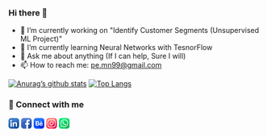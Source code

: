 ### Hi there 👋

<!--
**pe-mn/pe-mn** is a ✨ _special_ ✨ repository because its `README.md` (this file) appears on your GitHub profile.

Here are some ideas to get you started:

- 🔭 I’m currently working on "Identify Customer Segments (Unsupervised ML Project)"
- 🌱 I’m currently learning Neural Networks with TesnorFlow
- 👯 I’m looking to collaborate on ML & Data Analysis Projects
- 🤔 I’m looking for help with "Next Steps (RoadMap) & Getting a Job"
- 💬 Ask me about anything (If I can help, Sure I will)
- 📫 How to reach me: pe.mn99@gmail.com
- 😄 Pronouns: Nagy
- ⚡ Fun fact: I never stop learning
[![name](link to image on GH)](link to your URL)
-->

- 🔭 I’m currently working on "Identify Customer Segments (Unsupervised ML Project)"
- 🌱 I’m currently learning Neural Networks with TesnorFlow
- 💬 Ask me about anything (If I can help, Sure I will)
- 📫 How to reach me: pe.mn99@gmail.com

[![Anurag’s github stats](https://github-readme-stats.vercel.app/api?username=pe-mn&show_icons=true&theme=radical)](https://github.com/pe-mn)
[![Top Langs](https://github-readme-stats.vercel.app/api/top-langs/?username=pe-mn&theme=radical&layout=compact)](https://github.com/pe-mn)

### 🤝 Connect with me
[<img alt="LinkedIn" width="21px" src="images/linkedin.png" />](https://www.linkedin.com/in/nagy99/)
[<img alt="Facebook" width="21px" src="images/facebook.png" />](https://www.facebook.com/mahmoud.n.abdelhady/)
[<img alt="Behance" width="21px" src="images/behance.png" />](https://www.behance.net/pemn99)
[<img alt="Instagram" width="21px" src="images/instagram.png" />](https://www.instagram.com/m.nagy99/)
[<img alt="Whatsapp" width="21px" src="images/whatsapp.png" />](https://wa.me/201097533979)
